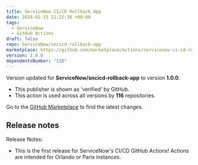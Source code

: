 ```yaml
---
title: ServiceNow CI/CD Rollback App
date: 2024-02-15 11:22:36 +00:00
tags:
  - ServiceNow
  - GitHub Actions
draft: false
repo: ServiceNow/sncicd-rollback-app
marketplace: https://github.com/marketplace/actions/servicenow-ci-cd-rollback-app
version: 1.0.0
dependentsNumber: "116"
---
```



Version updated for **ServiceNow/sncicd-rollback-app** to version **1.0.0**.
- This publisher is shown as 'verified' by GitHub.
- This action is used across all versions by **116** repositories.

Go to the [GitHub Marketplace](https://github.com/marketplace/actions/servicenow-ci-cd-rollback-app) to find the latest changes.

## Release notes

Release Notes:
- This is the first release for ServiceNow's CI/CD GitHub Actions! Actions are intended for Orlando or Paris instances. 
